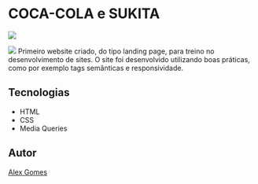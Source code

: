 # COCA-COLA e SUKITA
![](./img/Captura%20de%20Tela%202025-03-10%20%C3%A0s%2016.35.48.png)

![](./img/img%20sukita/Captura%20de%20Tela%202025-03-17%20%C3%A0s%2016.43.58.png)
Primeiro website criado, do tipo landing page, para treino no desenvolvimento de sites.
O site foi desenvolvido utilizando boas práticas, como por exemplo tags semânticas e responsividade.

## Tecnologias
* HTML
* CSS
* Media Queries

## Autor
[Alex Gomes](https://www.linkedin.com/in/alex-henrique-d-95013a353/)
